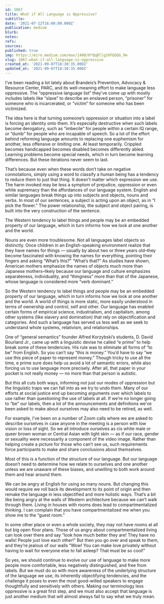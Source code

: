 ```yaml
---
id: 1067
title: What if All Language is Oppressive?
subtitle: 
date: '2021-07-12T16:00:00.000Z'
publication: medium
blurb: 
notes: 
refs: 
sources: 
published: true
img: https://miro.medium.com/max/1400/0*QqDllg3XFQGQG_9m
slug: 1067-what-if-all-language-is-oppressive
created_at: '2021-09-07T18:30:35.000Z'
updated_at: '2021-09-07T18:30:35.000Z'
---
```

I’ve been reading a lot lately about Brandeis’s Prevention, Advocacy & Resource Center, PARC, and its well-meaning effort to make language less oppressive. The “oppressive language list” they’ve come up with mostly includes labels like “slave” to describe an enslaved person, “prisoner” for someone who is incarcerated, or “victim” for someone who has been victimized.

The idea here is that turning someone’s oppression or situation into a label is forcing an identity onto them. It’s especially destructive when such labels become derogatory, such as “imbecile” for people within a certain IQ range, or “dumb” for people who are incapable of speech. So a lot of the effort behind reforming language amounts to replacing one euphemism for another, less offensive or limiting one. At least temporarily. Crippled becomes handicapped becomes disabled becomes differently abled. Learning problems become special needs, which in turn become learning differences. But these iterations never seem to last.

That’s because even when these words don’t take on negative connotations, simply using a word to classify a human being has a tendency to reduce them to just that thing. It doesn’t matter which expression we use. The harm invoked may be less a symptom of prejudice, oppression or even white supremacy than the affordances of our language system. English and similar languages break things up into subjects and objects, nouns and verbs. In most of our sentences, a subject is acting upon an object, as in “I pick the flower.” The power relationship, the subject and object pairing, is built into the very construction of the sentence.

The Western tendency to label things and people may be an embedded property of our language, which in turn informs how we look at one another and the world.

Nouns are even more troublesome. Not all languages label objects so distinctly. Once children in an English-speaking environment realize that they have names for things — usually by about two or three years old–they become fascinated with knowing the names for everything, pointing their fingers and asking “What’s this?” “What’s that?” As studies have shown, American mothers emphasize the names of objects much more than Japanese mothers–likely because our language and culture emphasizes separateness, individuality, and “thingness” more than that of the Japanese, whose language is considered more “verb dominant.”

So the Western tendency to label things and people may be an embedded property of our language, which in turn informs how we look at one another and the world. A world of things is more static, more easily understood in terms of ownership and control, self and other. Our language has enabled certain forms of empirical science, industrialism, and capitalism, among other systems (like slavery and domination) that rely on objectification and categories. And such a language has served us less well as we seek to understand whole systems, relativism, and relationships.

One of “general semantics” founder Alfred Korzybski’s students, D. David Bourland Jr., came up with a linguistic devise he called “e prime” to help break some of these tendencies. His rule was to eliminate all forms of “to be” from English. So you can’t say “this is money.” You’d have to say “we use this piece of paper to represent money.” Though tricky to use all the time, e prime sure does help us avoid a lot of semantic errors, while also forcing us to use language more precisely. After all, that paper in your pocket is not really money — no more than that person is autistic.

But this all cuts both ways, informing not just our modes of oppression but the linguistic traps we can fall into as we try to undo them. Many of our efforts at social justice end up becoming arguments over which labels to use rather than questioning the use of labels at all. If we’re no longer going to “be” our labels, then a lot of the announcements and definitions we’ve been asked to make about ourselves may also need to be retired, as well.

For example, I’ve been on a number of Zoom calls where we are asked to describe ourselves in case anyone in the meeting is a person with low vision or loss of sight. So we all introduce ourselves as cis white male or queer brown woman or Central Asian with light skin — as if our race, gender or sexuality were necessarily a component of the video image. Rather than helping create a picture for those who can’t see us, such requirements force participants to make and share conclusions about themselves.

Most of this is a function of the structure of our language. But our language doesn’t need to determine how we relate to ourselves and one another unless we are unaware of these biases, and unwilling to both work around them and hear around them.

We can be angry at English for using so many nouns. But changing this would require we roll back its development to its point of origin and then remake the language in less objectified and more holistic ways. That’s a bit like being angry at the walls of Western architecture because we can’t walk through them. Living in houses with rooms does lead to compartmentalized thinking. I can complain that you have compartmentalized me when you show me to the “guest room.”

In some other place or even a whole society, they may not have rooms at all but big open floor plans. Those of us angry about compartmentalized living can look over there and say “look how much better they are! They have no walls! People just love each other!” But then you go over and speak to them, and they’re jealous of our walls “Wow! You can make love privately without having to wait for everyone else to fall asleep? That must be so cool!”

So yes, we should continue to evolve our use of language to make more people more comfortable, less negatively distinguished, and free from labels. But we must do so with more awareness of the underlying structure of the language we use, its inherently objectifying tendencies, and the challenge it poses to even the most good-willed speakers to engage thoughtfully and sensitively with others.
Making our terminology less oppressive is a great first step, and we must also accept that language is just another medium that will almost always fail to say what we truly mean.
